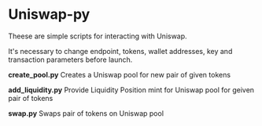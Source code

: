 # Uniswap-py
Theese are simple scripts for interacting with Uniswap.

It's necessary to change endpoint, tokens, wallet addresses, key and transaction parameters before launch.

**create_pool.py**
Creates a Uniswap pool for new pair of given tokens

**add_liquidity.py**
Provide Liquidity Position mint for Uniswap pool for geiven pair of tokens

**swap.py**
Swaps pair of tokens on Uniswap pool
